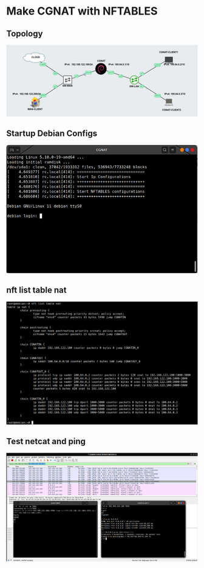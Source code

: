 # Make CGNAT with NFTABLES

## Topology

![topology](/pictures/topology_2.png)

## Startup Debian Configs

![startup debian config](/pictures/starttupdebiancgnat.png)

## nft list table nat

![nft list table nat](/pictures/nftlisttablenat.png)

## Test netcat and ping

![test netcat and ping](/pictures/testnetcatandping.png)